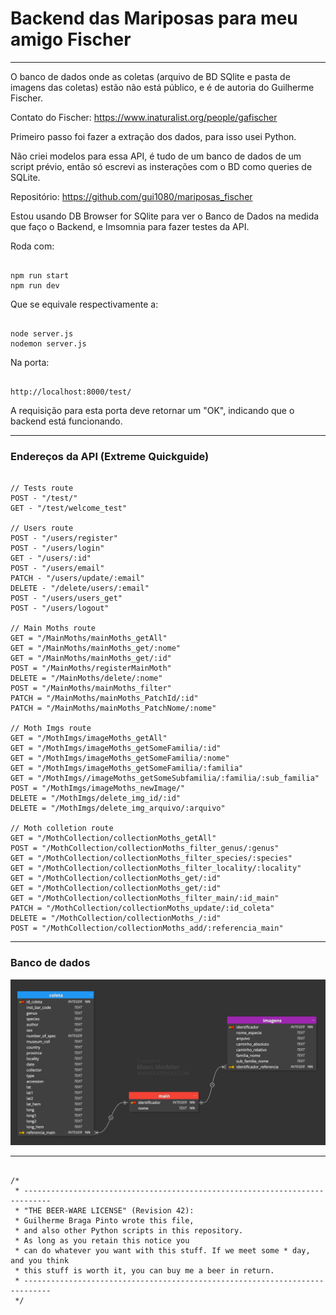 # Backend das Mariposas para meu amigo Fischer

----------------

O banco de dados onde as coletas (arquivo de BD SQlite e pasta de imagens das coletas) estão não está público, e é de autoria do Guilherme Fischer. 

Contato do Fischer: https://www.inaturalist.org/people/gafischer

Primeiro passo foi fazer a extração dos dados, para isso usei Python. 

Não criei modelos para essa API, é tudo de um banco de dados de um script prévio, então só escrevi as insterações com o BD como queries de SQLite.

Repositório: https://github.com/gui1080/mariposas_fischer

Estou usando DB Browser for SQlite para ver o Banco de Dados na medida que faço o Backend, e Imsomnia para fazer testes da API.

Roda com: 

```

npm run start
npm run dev

```

Que se equivale respectivamente a:

```

node server.js
nodemon server.js

```

Na porta: 

```

http://localhost:8000/test/

```

A requisição para esta porta deve retornar um "OK", indicando que o backend está funcionando.

----------------

### Endereços da API (Extreme Quickguide)

```

// Tests route
POST - "/test/"
GET - "/test/welcome_test"

// Users route
POST - "/users/register"
POST - "/users/login"
GET - "/users/:id"
POST - "/users/email"
PATCH - "/users/update/:email"
DELETE - "/delete/users/:email"
POST - "/users/users_get"
POST - "/users/logout"

// Main Moths route
GET = "/MainMoths/mainMoths_getAll"
GET = "/MainMoths/mainMoths_get/:nome"
GET = "/MainMoths/mainMoths_get/:id"
POST = "/MainMoths/registerMainMoth"
DELETE = "/MainMoths/delete/:nome"
POST = "/MainMoths/mainMoths_filter"
PATCH = "/MainMoths/mainMoths_PatchId/:id"
PATCH = "/MainMoths/mainMoths_PatchNome/:nome"

// Moth Imgs route
GET = "/MothImgs/imageMoths_getAll"
GET = "/MothImgs/imageMoths_getSomeFamilia/:id"
GET = "/MothImgs/imageMoths_getSomeFamilia/:nome"
GET = "/MothImgs/imageMoths_getSomeFamilia/:familia"
GET = "/MothImgs//imageMoths_getSomeSubfamilia/:familia/:sub_familia"
POST = "/MothImgs/imageMoths_newImage/"
DELETE = "/MothImgs/delete_img_id/:id"
DELETE = "/MothImgs/delete_img_arquivo/:arquivo"

// Moth colletion route
GET = "/MothCollection/collectionMoths_getAll"
POST = "/MothCollection/collectionMoths_filter_genus/:genus"
GET = "/MothCollection/collectionMoths_filter_species/:species"
GET = "/MothCollection/collectionMoths_filter_locality/:locality"
GET = "/MothCollection/collectionMoths_get/:id"
GET = "/MothCollection/collectionMoths_get/:id"
GET = "/MothCollection/collectionMoths_filter_main/:id_main"
PATCH = "/MothCollection/collectionMoths_update/:id_coleta"
DELETE = "/MothCollection/collectionMoths_/:id"
POST = "/MothCollection/collectionMoths_add/:referencia_main"

```

----------------

### Banco de dados

![The database](https://github.com/gui1080/mariposas_fischer/blob/master/bd.png?raw=true)

----------------

```

/*
 * ----------------------------------------------------------------------------
 * "THE BEER-WARE LICENSE" (Revision 42):
 * Guilherme Braga Pinto wrote this file, 
 * and also other Python scripts in this repository.  
 * As long as you retain this notice you
 * can do whatever you want with this stuff. If we meet some * day, and you think
 * this stuff is worth it, you can buy me a beer in return.   
 * ----------------------------------------------------------------------------
 */
